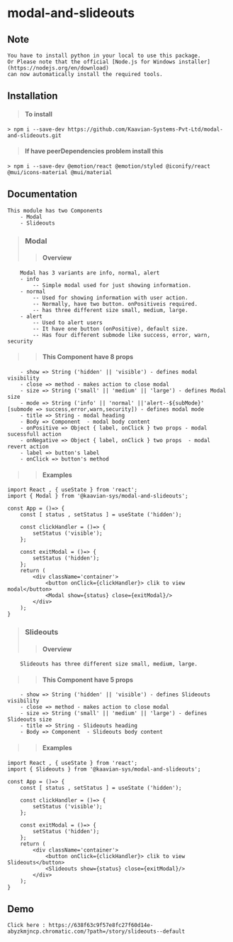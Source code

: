 # modal-and-slideouts

## Note
    You have to install python in your local to use this package.
    Or Please note that the official [Node.js for Windows installer](https://nodejs.org/en/download) 
    can now automatically install the required tools. 
##  Installation
>#### To install
    > npm i --save-dev https://github.com/Kaavian-Systems-Pvt-Ltd/modal-and-slideouts.git
>#### If have peerDependencies problem install this
    > npm i --save-dev @emotion/react @emotion/styled @iconify/react @mui/icons-material @mui/material
## Documentation
    This module has two Components
        - Modal
        - Slideouts
> ### Modal
>> #### Overview
        Modal has 3 variants are info, normal, alert
        - info
            -- Simple modal used for just showing information.
        - normal 
            -- Used for showing information with user action.
            -- Normally, have two button. onPositiveis required.
            -- has three different size small, medium, large.
        - alert 
            -- Used to alert users
            -- It have one button (onPositive), default size.
            -- Has four different submode like success, error, warn, security 
>> #### This Component have 8 props
        - show => String ('hidden' || 'visible') - defines modal visibility
        - close => method - makes action to close modal
        - size => String ('small' || 'medium' || 'large') - defines Modal size
        - mode => String ('info' || 'normal' ||'alert--${subMode}' [submode => success,error,warn,security]) - defines modal mode
        - title => String - modal heading
        - Body => Component  - modal body content
        - onPositive => Object { label, onClick } two props - modal sucessfull action
        - onNegative => Object { label, onClick } two props  - modal revert action 
        - label => button's label   
        - onClick => button's method
>> #### Examples
    import React , { useState } from 'react';
    import { Modal } from '@kaavian-sys/modal-and-slideouts';

    const App = ()=> {
        const [ status , setStatus ] = useState ('hidden');

        const clickHandler = ()=> {
            setStatus ('visible'); 
        };

        const exitModal = ()=> {
            setStatus ('hidden');
        };
        return (
            <div className='container'>
                <button onClick={clickHandler}> clik to view modal</button>
                <Modal show={status} close={exitModal}/>
            </div>
        );
    }
> ### Slideouts
>> #### Overview
        Slideouts has three different size small, medium, large.
>> #### This Component have 5 props
        - show => String ('hidden' || 'visible') - defines Slideouts visibility
        - close => method - makes action to close modal
        - size => String ('small' || 'medium' || 'large') - defines Slideouts size
        - title => String - Slideouts heading
        - Body => Component  - Slideouts body content
>> #### Examples
    import React , { useState } from 'react';
    import { Slideouts } from '@kaavian-sys/modal-and-slideouts';

    const App = ()=> {
        const [ status , setStatus ] = useState ('hidden');

        const clickHandler = ()=> {
            setStatus ('visible'); 
        };

        const exitModal = ()=> {
            setStatus ('hidden');
        };
        return (
            <div className='container'>
                <button onClick={clickHandler}> clik to view Slideouts</button>
                <Slideouts show={status} close={exitModal}/>
            </div>
        );
    }

## Demo 
    Click here : https://638f63c9f57e8fc27f60d14e-abyzkmjncp.chromatic.com/?path=/story/slideouts--default
